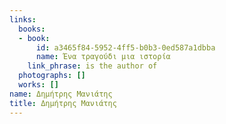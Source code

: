 ```yaml
---
links:
  books:
  - book:
      id: a3465f84-5952-4ff5-b0b3-0ed587a1dbba
      name: Ένα τραγούδι μια ιστορία
    link_phrase: is the author of
  photographs: []
  works: []
name: Δημήτρης Μανιάτης
title: Δημήτρης Μανιάτης
---
```


